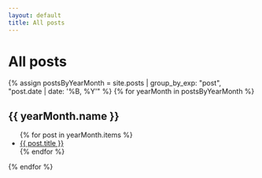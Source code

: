 ```yaml
---
layout: default
title: All posts
---
```


# All posts

{% assign postsByYearMonth = site.posts | group_by_exp: "post", "post.date | date: '%B, %Y'" %}
{% for yearMonth in postsByYearMonth %}
  <h2>{{ yearMonth.name }}</h2>
  <ul>
    {% for post in yearMonth.items %}
      <li><a href="{{ post.url }}">{{ post.title }}</a></li>
    {% endfor %}
  </ul>
{% endfor %}
